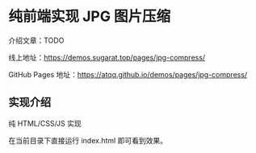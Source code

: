 # 纯前端实现 JPG 图片压缩

介绍文章：TODO

线上地址：https://demos.sugarat.top/pages/jpg-compress/

GitHub Pages 地址：https://atqq.github.io/demos/pages/jpg-compress/

## 实现介绍
纯 HTML/CSS/JS 实现

在当前目录下直接运行 index.html 即可看到效果。
